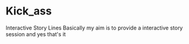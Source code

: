 Kick_ass
========

Interactive Story Lines
Basically my aim is to provide a  interactive story session and yes that's it
